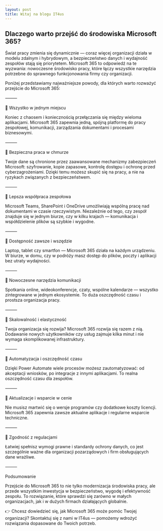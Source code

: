 ```yaml
---
layout: post
title: Witaj na blogu IT4us
---
```


## Dlaczego warto przejść do środowiska Microsoft 365?

Świat pracy zmienia się dynamicznie — coraz więcej organizacji działa w modelu zdalnym i hybrydowym, a bezpieczeństwo danych i wydajność zespołów stają się priorytetem. Microsoft 365 to odpowiedź na te wyzwania: nowoczesne środowisko pracy, które łączy wszystkie narzędzia potrzebne do sprawnego funkcjonowania firmy czy organizacji.

Poniżej przedstawiamy najważniejsze powody, dla których warto rozważyć przejście do Microsoft 365:

⸻

🌟 Wszystko w jednym miejscu

Koniec z chaosem i koniecznością przełączania się między wieloma aplikacjami. Microsoft 365 zapewnia jedną, spójną platformę do pracy zespołowej, komunikacji, zarządzania dokumentami i procesami biznesowymi.

⸻

🌟 Bezpieczna praca w chmurze

Twoje dane są chronione przez zaawansowane mechanizmy zabezpieczeń Microsoft: szyfrowanie, kopie zapasowe, kontrolę dostępu i ochronę przed cyberzagrożeniami. Dzięki temu możesz skupić się na pracy, a nie na ryzykach związanych z bezpieczeństwem.

⸻

🌟 Lepsza współpraca zespołowa

Microsoft Teams, SharePoint i OneDrive umożliwiają wspólną pracę nad dokumentami w czasie rzeczywistym. Niezależnie od tego, czy zespół znajduje się w jednym biurze, czy w kilku krajach — komunikacja i współdzielenie plików są szybkie i wygodne.

⸻

🌟 Dostępność zawsze i wszędzie

Laptop, tablet czy smartfon — Microsoft 365 działa na każdym urządzeniu. W biurze, w domu, czy w podróży masz dostęp do plików, poczty i aplikacji bez utraty wydajności.

⸻

🌟 Nowoczesne narzędzia komunikacji

Spotkania online, wideokonferencje, czaty, wspólne kalendarze — wszystko zintegrowane w jednym ekosystemie. To duża oszczędność czasu i prostsza organizacja pracy.

⸻

🌟 Skalowalność i elastyczność

Twoja organizacja się rozwija? Microsoft 365 rozwija się razem z nią. Dodawanie nowych użytkowników czy usług zajmuje kilka minut i nie wymaga skomplikowanej infrastruktury.

⸻

🌟 Automatyzacja i oszczędność czasu

Dzięki Power Automate wiele procesów możesz zautomatyzować: od akceptacji wniosków, po integracje z innymi aplikacjami. To realna oszczędność czasu dla zespołów.

⸻

🌟 Aktualizacje i wsparcie w cenie

Nie musisz martwić się o wersje programów czy dodatkowe koszty licencji. Microsoft 365 zapewnia zawsze aktualne aplikacje i regularne wsparcie techniczne.

⸻

🌟 Zgodność z regulacjami

Łatwiej spełnisz wymogi prawne i standardy ochrony danych, co jest szczególnie ważne dla organizacji pozarządowych i firm obsługujących dane wrażliwe.

⸻

Podsumowanie

Przejście do Microsoft 365 to nie tylko modernizacja środowiska pracy, ale przede wszystkim inwestycja w bezpieczeństwo, wygodę i efektywność zespołu. To rozwiązanie, które sprawdzi się zarówno w małych organizacjach, jak i w dużych firmach działających globalnie.

👉 Chcesz dowiedzieć się, jak Microsoft 365 może pomóc Twojej organizacji? Skontaktuj się z nami w IT4us — pomożemy wdrożyć rozwiązania dopasowane do Twoich potrzeb.
